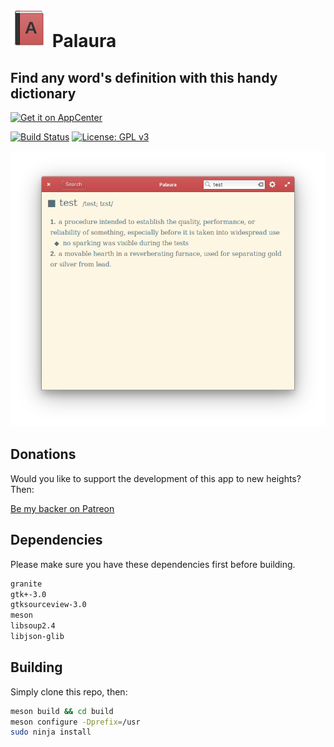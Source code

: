 # ![icon](data/icon.png) Palaura

## Find any word's definition with this handy dictionary

[![Get it on AppCenter](https://appcenter.elementary.io/badge.svg)](https://appcenter.elementary.io/com.github.lainsce.palaura)

[![Build Status](https://travis-ci.org/lainsce/palaura.svg?branch=master)](https://travis-ci.org/lainsce/palaura)
[![License: GPL v3](https://img.shields.io/badge/License-GPL%20v3-blue.svg)](http://www.gnu.org/licenses/gpl-3.0)

![Screenshot](data/shot.png)

## Donations

Would you like to support the development of this app to new heights? Then:

[Be my backer on Patreon](https://www.patreon.com/lainsce)

## Dependencies

Please make sure you have these dependencies first before building.

```bash
granite
gtk+-3.0
gtksourceview-3.0
meson
libsoup2.4
libjson-glib
```

## Building

Simply clone this repo, then:

```bash
meson build && cd build
meson configure -Dprefix=/usr
sudo ninja install
```
